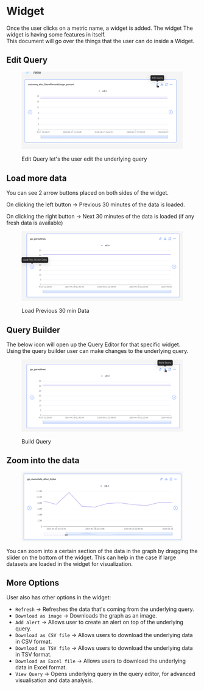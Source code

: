 # Widget

Once the user clicks on a metric name, a widget is added. The widget The widget is having some features in itself.\
This document will go over the things that the user can do inside a Widget.

## Edit Query

<figure><img src="../.gitbook/assets/image (173).png" alt=""><figcaption><p>Edit Query let's the user edit the underlying query</p></figcaption></figure>

## Load more data

You can see 2 arrow buttons placed on both sides of the widget.

On clicking the left button -> Previous 30 minutes of the data is loaded.

On clicking the right button -> Next 30 minutes of the data is loaded (if any fresh data is available)

<figure><img src="../.gitbook/assets/image (176).png" alt=""><figcaption><p>Load Previous 30 min Data</p></figcaption></figure>

## Query Builder

The below icon will open up the Query Editor for that specific widget.\
Using the query builder user can make changes to the underlying query.

<figure><img src="../.gitbook/assets/image (177).png" alt=""><figcaption><p>Build Query</p></figcaption></figure>

## Zoom into the data

<figure><img src="../.gitbook/assets/image (183).png" alt=""><figcaption></figcaption></figure>

You can zoom into a certain section of the data in the graph by dragging the slider on the bottom of the widget. This can help in the case if large datasets are loaded in the widget for visualization.

## More Options

User also has other options in the widget:

* `Refresh` -> Refreshes the data that's coming from the underlying query.
* `Download as image` -> Downloads the graph as an image.
* `Add alert` -> Allows user to create an alert on top of the underlying query.
* `Download as CSV file` -> Allows users to download the underlying data in CSV format.
* `Download as TSV file` -> Allows users to download the underlying data in TSV format.
* `Download as Excel file` -> Allows users to download the underlying data in Excel format.
* `View Query` -> Opens underlying query in the query editor, for advanced visualisation and data analysis.


